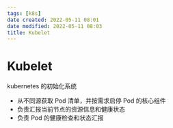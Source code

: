 ```yaml
---
tags: [k8s]
date created: 2022-05-11 08:01
date modified: 2022-05-11 08:03
title: Kubelet
---
```


# Kubelet

kubernetes 的初始化系统

- 从不同源获取 Pod 清单，并按需求启停 Pod 的核心组件
- 负责汇报当前节点的资源信息和健康状态
- 负责 Pod 的健康检查和状态汇报
